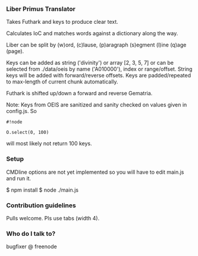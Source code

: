 ### Liber Primus Translator ###

Takes Futhark and keys to produce clear text.

Calculates IoC and matches words against a dictionary along the way.

Liber can be split by (w)ord, (c)lause, (p)aragraph (s)egment (l)ine (q)age (page).

Keys can be added as string ('divinity') or array [2, 3, 5, 7] or can be selected
from ./data/oeis by name ('A010000'), index or range/offset. String keys will be added
with forward/reverse offsets. Keys are padded/repeated to max-length of current chunk
automatically.

Futhark is shifted up/down a forward and reverse Gematria.

Note: Keys from OEIS are sanitized and sanity checked on values given in config.js.
So 
```
#!node

O.select(0, 100)
```
 will most likely not return 100 keys.

### Setup ###

CMDline options are not yet implemented so you will have to edit main.js and run it.

$ npm install
$ node ./main.js

### Contribution guidelines ###

Pulls welcome.
Pls use tabs (width 4).

### Who do I talk to? ###

bugfixer @ freenode